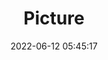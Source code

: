 ---
weight: 1
images:
- /images/edited/11.jpeg
title: Picture
date: 2022-06-12 05:45:17
tags: [luminarneo,work,ilce7m3]
---